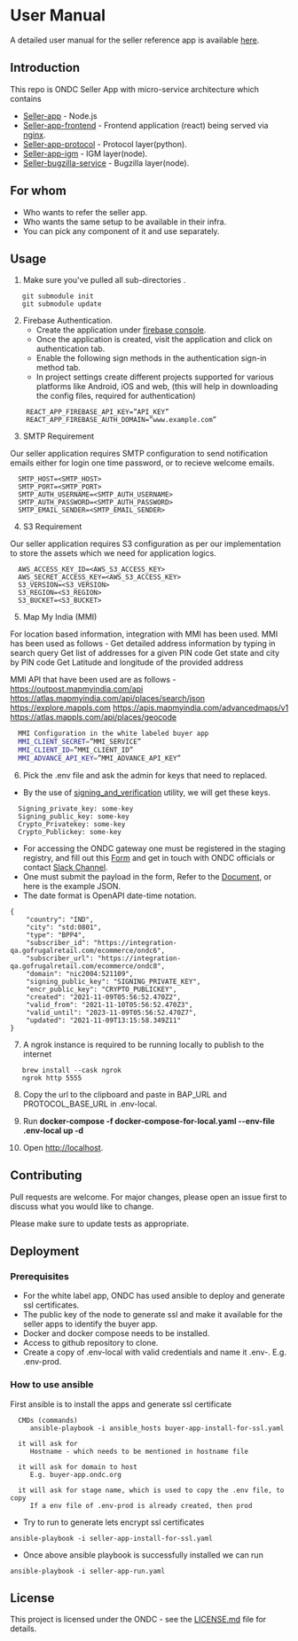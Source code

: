 # User Manual

A detailed user manual for the seller reference app is available [here](https://docs.google.com/document/d/1-8OIo8Ka6Z4ey1amxG_a69lLM0B6tozsWmzwrQmgHKQ/edit).

## Introduction

This repo is ONDC Seller App with micro-service architecture which contains

- [Seller-app](https://github.com/ONDC-Official/seller-app.git) - Node.js
- [Seller-app-frontend](https://github.com/ONDC-Official/seller-app-frontend.git) - Frontend application (react) being served via [nginx](https://www.nginx.com).
- [Seller-app-protocol](https://github.com/ONDC-Official/seller-app-protocol.git) - Protocol layer(python).
- [Seller-app-igm](https://github.com/ONDC-Official/seller-app-igm.git) - IGM layer(node).
- [Seller-bugzilla-service](https://github.com/ONDC-Official/seller-bugzilla-service.git) - Bugzilla layer(node).

## For whom

- Who wants to refer the seller app.
- Who wants the same setup to be available in their infra.
- You can pick any component of it and use separately.

## Usage

1. Make sure you've pulled all sub-directories .

```
   git submodule init
   git submodule update
```

2. Firebase Authentication.
   - Create the application under [firebase console](http://console.firebase.google.com).
   - Once the application is created, visit the application and click on authentication tab.
   - Enable the following sign methods in the authentication sign-in method tab.
   - In project settings create different projects supported for various platforms like Android, iOS and web, (this will help in downloading the config files, required for authentication)

```
    REACT_APP_FIREBASE_API_KEY=”API_KEY”
    REACT_APP_FIREBASE_AUTH_DOMAIN=”www.example.com”
```

3. SMTP Requirement

Our seller application requires SMTP configuration to send notification emails either for login one time password, or to recieve welcome emails.

      SMTP_HOST=<SMTP_HOST>
      SMTP_PORT=<SMTP_PORT>
      SMTP_AUTH_USERNAME=<SMTP_AUTH_USERNAME>
      SMTP_AUTH_PASSWORD=<SMTP_AUTH_PASSWORD>
      SMTP_EMAIL_SENDER=<SMTP_EMAIL_SENDER>

4. S3 Requirement

Our seller application requires S3 configuration as per our implementation to store the assets which we need for application logics.

```
  AWS_ACCESS_KEY_ID=<AWS_S3_ACCESS_KEY>
  AWS_SECRET_ACCESS_KEY=<AWS_S3_ACCESS_KEY>
  S3_VERSION=<S3_VERSION>
  S3_REGION=<S3_REGION>
  S3_BUCKET=<S3_BUCKET>
```

5. Map My India (MMI)

For location based information, integration with MMI has been used. MMI has been used as follows -
Get detailed address information by typing in search query
Get list of addresses for a given PIN code
Get state and city by PIN code
Get Latitude and longitude of the provided address

MMI API that have been used are as follows -
https://outpost.mapmyindia.com/api
https://atlas.mapmyindia.com/api/places/search/json
https://explore.mappls.com
https://apis.mapmyindia.com/advancedmaps/v1
https://atlas.mappls.com/api/places/geocode

```bash
  MMI Configuration in the white labeled buyer app
  MMI_CLIENT_SECRET=”MMI_SERVICE”
  MMI_CLIENT_ID=”MMI_CLIENT_ID”
  MMI_ADVANCE_API_KEY=”MMI_ADVANCE_API_KEY”
```

6. Pick the .env file and ask the admin for keys that need to replaced.

- By the use of [signing_and_verification](https://github.com/ONDC-Official/reference-implementations/tree/main/utilities/signing_and_verification) utility, we will get these keys.

```
  Signing_private_key: some-key
  Signing_public_key: some-key
  Crypto_Privatekey: some-key
  Crypto_Publickey: some-key
```

- For accessing the ONDC gateway one must be registered in the staging registry, and fill out this [Form](https://docs.google.com/forms/d/e/1FAIpQLSdz5-LLGX4m_pOQNFstoZQd5zhb68md_9zoX-dC8N8j2DABbA/alreadyresponded) and get in touch with ONDC officials or contact [Slack Channel](https://witsinnovationlab.slack.com/archives/C0280AR5CUQ).
- One must submit the payload in the form, Refer to the [Document](https://docs.google.com/document/d/1HnOeTBWvYXO8kjAEHSrR6W8XICsPfKGIT6B_IhmvVV0/edit), or here is the example JSON.
- The date format is OpenAPI date-time notation.

```
{
    "country": "IND",
    "city": "std:0801",
    "type": "BPP4",
    "subscriber_id": "https://integration-qa.gofrugalretail.com/ecommerce/ondc6",
    "subscriber_url": "https://integration-qa.gofrugalretail.com/ecommerce/ondc8",
    "domain": "nic2004:521109",
    "signing_public_key": "SIGNING_PRIVATE_KEY",
    "encr_public_key": "CRYPTO_PUBLICKEY",
    "created": "2021-11-09T05:56:52.470Z2",
    "valid_from": "2021-11-10T05:56:52.470Z3",
    "valid_until": "2023-11-09T05:56:52.470Z7",
    "updated": "2021-11-09T13:15:58.349Z11"
}
```

7. A ngrok instance is required to be running locally to publish to the internet

```
   brew install --cask ngrok
   ngrok http 5555
```

8. Copy the url to the clipboard and paste in BAP_URL and PROTOCOL_BASE_URL in .env-local.

9. Run
   **docker-compose -f docker-compose-for-local.yaml --env-file .env-local up -d**

10. Open [http://localhost](http://localhost).

## Contributing

Pull requests are welcome. For major changes, please open an issue first
to discuss what you would like to change.

Please make sure to update tests as appropriate.

## Deployment

### Prerequisites

- For the white label app, ONDC has used ansible to deploy and generate ssl certificates.
- The public key of the node to generate ssl and make it available for the seller apps to identify the buyer app.
- Docker and docker compose needs to be installed.
- Access to github repository to clone.
- Create a copy of .env-local with valid credentials and name it .env-<stagename>. E.g. .env-prod.

### How to use ansible

First ansible is to install the apps and generate ssl certificate

```
  CMDs (commands)
     ansible-playbook -i ansible_hosts buyer-app-install-for-ssl.yaml

  it will ask for
	 Hostname - which needs to be mentioned in hostname file

  it will ask for domain to host
     E.g. buyer-app.ondc.org

  it will ask for stage name, which is used to copy the .env file, to copy
     If a env file of .env-prod is already created, then prod

```

- Try to run to generate lets encrypt ssl certificates

```
ansible-playbook -i seller-app-install-for-ssl.yaml
```

- Once above ansible playbook is successfully installed we can run

```
ansible-playbook -i seller-app-run.yaml

```

## License

This project is licensed under the ONDC - see the [LICENSE.md](LICENSE.md) file for details.
